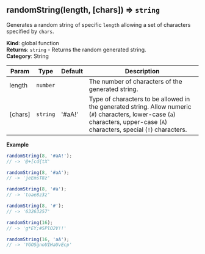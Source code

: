 <a name="randomString"></a>

## randomString(length, [chars]) ⇒ <code>string</code>
Generates a random string of specific `length` allowing a set of characters specified by `chars`.

**Kind**: global function  
**Returns**: <code>string</code> - Returns the random generated string.  
**Category**: String  

| Param | Type | Default | Description |
| --- | --- | --- | --- |
| length | <code>number</code> | | The number of characters of the generated string. |
| [chars] | <code>string</code> | '#aA!' | Type of characters to be allowed in the generated string. Allow numeric (`#`) characters, lower-case (`a`) characters, upper-case (`A`) characters, special (`!`) characters. |

**Example**  
```js
randomString(8, '#aA!');
// -> '@+[cd{tX'

randomString(8, '#aA');
// -> 'jeEmsT8z'

randomString(8, '#a');
// -> 'toae8z3z'

randomString(8, '#');
// -> '63263257'

randomString(16);
// -> 'g*EY;#5PlO2V!!'

randomString(16, 'aA');
// -> 'YGOSgnoUIHaUvEcp'
```
